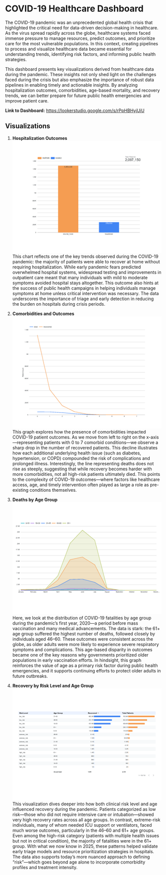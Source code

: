 # COVID-19 Healthcare Dashboard

The COVID-19 pandemic was an unprecedented global health crisis that highlighted the critical need for data-driven decision-making in healthcare. As the virus spread rapidly across the globe, healthcare systems faced immense pressure to manage resources, predict outcomes, and prioritize care for the most vulnerable populations. In this context, creating pipelines to process and visualize healthcare data became essential for understanding trends, identifying risk factors, and informing public health strategies.

This dashboard presents key visualizations derived from healthcare data during the pandemic. These insights not only shed light on the challenges faced during the crisis but also emphasize the importance of robust data pipelines in enabling timely and actionable insights. By analyzing hospitalization outcomes, comorbidities, age-based mortality, and recovery trends, we can better prepare for future public health emergencies and improve patient care.

**Link to Dashboard:** https://lookerstudio.google.com/s/rPpHBHyjUiU

## Visualizations

1. **Hospitalization Outcomes**  
    ![Recovery of patients](../looker-dashboard/patient_type_recovery.png)  
    This chart reflects one of the key trends observed during the COVID-19 pandemic: the majority of patients were able to recover at home without requiring hospitalization. While early pandemic fears predicted overwhelmed hospital systems, widespread testing and improvements in outpatient care meant that many individuals with mild to moderate symptoms avoided hospital stays altogether. This outcome also hints at the success of public health campaigns in helping individuals manage symptoms at home unless critical intervention was necessary. The data underscores the importance of triage and early detection in reducing the burden on hospitals during crisis periods.

2. **Comorbidities and Outcomes**  
    ![Comorbidities and deaths](../looker-dashboard/comorbidities_outcome.png)  
    This graph explores how the presence of comorbidities impacted COVID-19 patient outcomes. As we move from left to right on the x-axis—representing patients with 0 to 7 comorbid conditions—we observe a sharp drop in the number of recovered patients. This decline illustrates how each additional underlying health issue (such as diabetes, hypertension, or COPD) compounded the risk of complications and prolonged illness. Interestingly, the line representing deaths does not rise as steeply, suggesting that while recovery becomes harder with more comorbidities, not all high-risk patients ultimately died. This points to the complexity of COVID-19 outcomes—where factors like healthcare access, age, and timely intervention often played as large a role as pre-existing conditions themselves.

3. **Deaths by Age Group**  
    ![Deaths grouped by age in 2020, limited data](../looker-dashboard/deaths_by_age_group2020.png)  
    Here, we look at the distribution of COVID-19 fatalities by age group during the pandemic’s first year, 2020—a period before mass vaccination and many medical advancements. The data is stark: the 61+ age group suffered the highest number of deaths, followed closely by individuals aged 46–60. These outcomes were consistent across the globe, as older adults were more likely to experience severe respiratory symptoms and complications. This age-based disparity in outcomes became one of the key reasons why governments prioritized older populations in early vaccination efforts. In hindsight, this graph reinforces the value of age as a primary risk factor during public health emergencies, and it supports continuing efforts to protect older adults in future outbreaks.

4. **Recovery by Risk Level and Age Group**  
    ![](../looker-dashboard/recovery_by_age_risk.png)  
    This visualization dives deeper into how both clinical risk level and age influenced recovery during the pandemic. Patients categorized as low risk—those who did not require intensive care or intubation—showed very high recovery rates across all age groups. In contrast, extreme-risk individuals, many of whom needed ICU support or ventilators, faced much worse outcomes, particularly in the 46–60 and 61+ age groups. Even among the high-risk category (patients with multiple health issues but not in critical condition), the majority of fatalities were in the 61+ group. With what we now know in 2025, these patterns helped validate early triage models and resource prioritization strategies in hospitals. The data also supports today’s more nuanced approach to defining “risk”—which goes beyond age alone to incorporate comorbidity profiles and treatment intensity.
